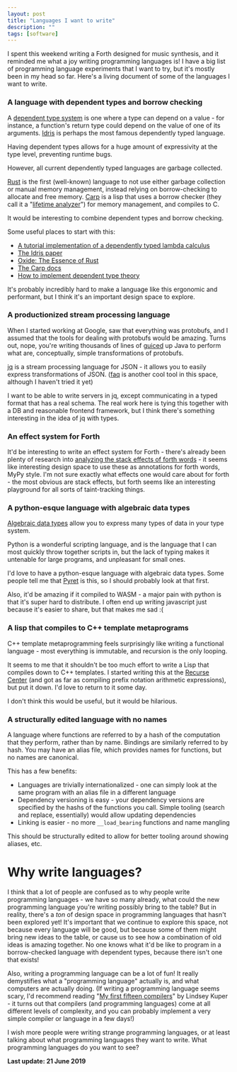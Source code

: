 ```yaml
---
layout: post
title: "Languages I want to write"
description: ""
tags: [software]
---
```

I spent this weekend writing a Forth designed for music synthesis, and it reminded me what a joy writing programming languages is! I have a big list of programming language experiments that I want to try, but it's mostly been in my head so far. Here's a living document of some of the languages I want to write.

### A language with dependent types and borrow checking

A [dependent type system](https://en.wikipedia.org/wiki/Dependent_type) is one where a type can depend on a value - for instance, a function's return type could depend on the value of one of its arguments. [Idris](https://www.idris-lang.org/) is perhaps the most famous dependently typed language.

Having dependent types allows for a huge amount of expressivity at the type level, preventing runtime bugs.

However, all current dependently typed languages are garbage collected.

[Rust](https://www.rust-lang.org/) is the first (well-known) language to not use either garbage collection or manual memory management, instead relying on borrow-checking to allocate and free memory. [Carp](https://github.com/carp-lang/Carp) is a lisp that uses a borrow checker (they call it a "[lifetime analyzer](https://github.com/carp-lang/Carp/blob/master/docs/Memory.md)") for memory management, and compiles to C.

It would be interesting to combine dependent types and borrow checking.

Some useful places to start with this:

* [A tutorial implementation of a dependently typed lambda calculus](https://www.andres-loeh.de/LambdaPi/LambdaPi.pdf)
* [The Idris paper](https://pdfs.semanticscholar.org/1407/220ca09070233dca256433430d29e5321dc2.pdf)
* [Oxide: The Essence of Rust](https://arxiv.org/pdf/1903.00982.pdf)
* [The Carp docs](https://github.com/carp-lang/Carp/blob/master/docs/Memory.md)
* [How to implement dependent type theory](http://math.andrej.com/2012/11/08/how-to-implement-dependent-type-theory-i/)

It's probably incredibly hard to make a language like this ergonomic and performant, but I think it's an important design space to explore.

### A productionized stream processing language

When I started working at Google, saw that everything was protobufs, and I assumed that the tools for dealing with protobufs would be amazing. Turns out, nope, you're writing thousands of lines of [guiced](https://github.com/google/guice) up Java to perform what are, conceptually, simple transformations of protobufs.

[jq](https://stedolan.github.io/jq/) is a stream processing language for JSON - it allows you to easily express transformations of JSON. ([faq](https://github.com/jzelinskie/faq) is another cool tool in this space, although I haven't tried it yet)

I want to be able to write servers in jq, except communicating in a typed format that has a real schema. The real work here is tying this together with a DB and reasonable frontend framework, but I think there's something interesting in the idea of jq with types.

### An effect system for Forth

It'd be interesting to write an effect system for Forth - there's already been plenty of research into [analyzing the stack effects of forth words](https://www.kodu.ee/~jpoial/teadus/EuroForth90_Algebraic.pdf) - it seems like interesting design space to use these as annotations for forth words, MyPy style. I'm not sure exactly what effects one would care about for forth - the most obvious are stack effects, but forth seems like an interesting playground for all sorts of taint-tracking things.

### A python-esque language with algebraic data types

[Algebraic data types](https://en.wikipedia.org/wiki/Algebraic_data_type) allow you to express many types of data in your type system.

Python is a wonderful scripting language, and is the language that I can most quickly throw together scripts in, but the lack of typing makes it untenable for large programs, and unpleasant for small ones.

I'd love to have a python-esque language with algebraic data types. Some people tell me that [Pyret](https://www.pyret.org/index.html) is this, so I should probably look at that first.

Also, it'd be amazing if it compiled to WASM - a major pain with python is that it's super hard to distribute. I often end up writing javascript just because it's easier to share, but that makes me sad :(

### A lisp that compiles to C++ template metaprograms

C++ template metaprogramming feels surprisingly like writing a functional language - most everything is immutable, and recursion is the only looping.

It seems to me that it shouldn't be too much effort to write a Lisp that compiles down to C++ templates. I started writing this at the [Recurse Center](https://www.recurse.com/) (and got as far as compiling prefix notation arithmetic expressions), but put it down. I'd love to return to it some day.

I don't think this would be useful, but it would be hilarious.

### A structurally edited language with no names

A language where functions are referred to by a hash of the computation that they perform, rather than by name. Bindings are similarly referred to by hash. You may have an alias file, which provides names for functions, but no names are canonical.

This has a few benefits:

* Languages are trivially internationalized - one can simply look at the same program with an alias file in a different language
* Dependency versioning is easy - your dependency versions are specified by the hashs of the functions you call. Simple tooling (search and replace, essentially) would allow updating dependencies
* Linking is easier - no more `__load_bearing` functions and name mangling 

This should be structurally edited to allow for better tooling around showing aliases, etc.

# Why write languages?

I think that a lot of people are confused as to why people write programming languages - we have so many already, what could the new programming language you're writing possibly bring to the table? But in reality, there's a *ton* of design space in programming languages that hasn't been explored yet! It's important that we continue to explore this space, not because every language will be good, but because some of them might bring new ideas to the table, or cause us to see how a combination of old ideas is amazing together. No one knows what it'd be like to program in a borrow-checked language with dependent types, because there isn't one that exists!

Also, writing a programming language can be a lot of fun! It really demystifies what a "programming language" actually is, and what computers are actually doing. (If writing a programming language seems scary, I'd recommend reading "[My first fifteen compilers](http://composition.al/blog/2017/07/31/my-first-fifteen-compilers/)" by Lindsey Kuper - it turns out that compilers (and programming languages) come at all different levels of complexity, and you can probably implement a very simple compiler or language in a few days!)

I wish more people were writing strange programming languages, or at least talking about what programming languages they want to write. What programming languages do you want to see?

**Last update: 21 June 2019**
